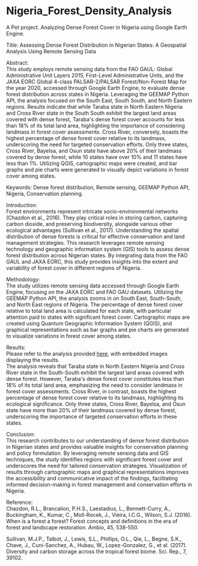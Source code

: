 # Nigeria_Forest_Density_Analysis
A Pet project. Analyzing Dense Forest Cover in Nigeria using Google Earth Engine.

Title: Assessing Dense Forest Distribution in Nigerian States: A Geospatial Analysis Using Remote Sensing Data

Abstract:<br>
This study employs remote sensing data from the FAO GAUL: Global Administrative Unit Layers 2015, First-Level Administrative Units, and the JAXA EORC Global 4-class PALSAR-2/PALSAR Forest/Non-Forest Map for the year 2020, accessed through Google Earth Engine, to evaluate dense forest distribution across states in Nigeria. Leveraging the GEEMAP Python API, the analysis focused on the South East, South South, and North Eastern regions. Results indicate that while Taraba state in North Eastern Nigeria and Cross River state in the South South exhibit the largest land areas covered with dense forest, Taraba's dense forest cover accounts for less than 18% of its total land area, highlighting the importance of considering landmass in forest cover assessments. Cross River, conversely, boasts the highest percentage of dense forest cover relative to its landmass, underscoring the need for targeted conservation efforts. Only three states, Cross River, Bayelsa, and Osun state have above 20% of their landmass covered by dense forest, while 10 states have over 10% and 11 states have less than 1%. Utilizing QGIS, cartographic maps were created, and bar graphs and pie charts were generated to visually depict variations in forest cover among states.

Keywords: Dense forest distribution, Remote sensing, GEEMAP Python API, Nigeria, Conservation planning.

Introduction:<br>
Forest environments represent intricate socio-environmental networks (Chazdon et al., 2016). They play critical roles in storing carbon, capturing carbon dioxide, and preserving biodiversity, alongside various other ecological advantages (Sullivan et al., 2017). Understanding the spatial distribution of dense forests is critical for effective conservation and land management strategies. This research leverages remote sensing technology and geographic information system (GIS) tools to assess dense forest distribution across Nigerian states. By integrating data from the FAO GAUL and JAXA EORC, this study provides insights into the extent and variability of forest cover in different regions of Nigeria.

Methodology:<br>
The study utilizes remote sensing data accessed through Google Earth Engine, focusing on the JAXA EORC and FAO GAU datasets. Utilizing the GEEMAP Python API, the analysis zooms in on South East, South-South, and North East regions of Nigeria. The percentage of dense forest cover relative to total land area is calculated for each state, with particular attention paid to states with significant forest cover. Cartographic maps are created using Quantum Geographic Information System (QGIS), and graphical representations such as bar graphs and pie charts are generated to visualize variations in forest cover among states.

Results:<br>
Please refer to the analysis provided [here](analysis_script/nigeria_forest_cover_analysis_img.ipynb), with embedded images displaying the results.<br>
The analysis reveals that Taraba state in North Eastern Nigeria and Cross River state in the South-South exhibit the largest land areas covered with dense forest. However, Taraba's dense forest cover constitutes less than 18% of its total land area, emphasizing the need to consider landmass in forest cover assessments. Cross River, in contrast, boasts the highest percentage of dense forest cover relative to its landmass, highlighting its ecological significance. Only three states, Cross River, Bayelsa, and Osun state have more than 20% of their landmass covered by dense forest, underscoring the importance of targeted conservation efforts in these states.

Conclusion:<br>
This research contributes to our understanding of dense forest distribution in Nigerian states and provides valuable insights for conservation planning and policy formulation. By leveraging remote sensing data and GIS techniques, the study identifies regions with significant forest cover and underscores the need for tailored conservation strategies. Visualization of results through cartographic maps and graphical representations improves the accessibility and communicative impact of the findings, facilitating informed decision-making in forest management and conservation efforts in Nigeria.

Reference:<br>
Chazdon, R.L., Brancalion, P.H.S., Laestadius, L., Bennett-Curry, A., Buckingham, K., Kumar, C., Moll-Rocek, J., Vieira, I.C.G., Wilson, S.J. (2016). When is a forest a forest? Forest concepts and definitions in the era of forest and landscape restoration. Ambio, 45, 538-550.

Sullivan, M.J.P., Talbot, J., Lewis, S.L., Phillips, O.L., Qie, L., Begne, S.K., Chave, J., Cuni-Sanchez, A., Hubau, W., Lopez-Gonzalez, G., et al. (2017). Diversity and carbon storage across the tropical forest biome. Sci. Rep., 7, 39102.

